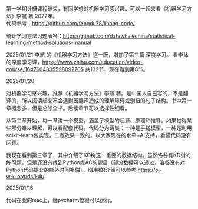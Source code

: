 第一学期计概课程结束，有同学想对机器学习感兴趣。可以一起来看《机器学习方法》李航 著 2022年。  
代码参考：https://github.com/fengdu78/lihang-code/

统计学习方法习题解答：https://github.com/datawhalechina/statistical-learning-method-solutions-manual


2025/01/21
李航 的《机器学习方法》这一版，增加了第三篇 深度学习。
看李沐的深度学习课，https://www.zhihu.com/education/video-course/1647604835598092705
共132节，现在看到第8节。

2025/01/20 

对机器学习感兴趣，推荐《机器学习方法》李航 著。是中国人自己写的，不是翻译的，所以阅读起来不会遇到因翻译造成的理解障碍或别扭的句子结构。书中第一章概念多，但是总领全书。后续章节可以选择性细看。

从第二章开始，每一章讲一个模型，涵盖了模型的起源、原理和推导。如果觉得某些部分难以理解，可以看配套代码。代码分为两类：一种是手搓模型，一种是利用scikit-learn包实现，二者效果一致的。以大家现在的水平+AI支持，看懂代码没有问题。

我现在看到第三章了，其中介绍了KD树这一重要的数据结构。虽然洛谷有KD树的练习题，但是还没有找到Python能AC的题目（部分数据可以通过，洛谷没有对Python代码提交的额外时间补偿）。KD树的介绍可以参考 https://oi-wiki.org/ds/kdt/



2025/01/16

代码在我的mac上，经pycharm检验可以运行。

